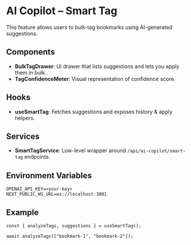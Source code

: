 # AI Copilot – Smart Tag

This feature allows users to bulk-tag bookmarks using AI-generated suggestions.

## Components

- **BulkTagDrawer**: UI drawer that lists suggestions and lets you apply them in bulk.
- **TagConfidenceMeter**: Visual representation of confidence score.

## Hooks

- **useSmartTag**: Fetches suggestions and exposes history & apply helpers.

## Services

- **SmartTagService**: Low-level wrapper around `/api/ai-copilot/smart-tag` endpoints.

## Environment Variables

```
OPENAI_API_KEY=<your-key>
NEXT_PUBLIC_WS_URL=ws://localhost:3001
```

## Example

```tsx
const { analyzeTags, suggestions } = useSmartTag();

await analyzeTags(["bookmark-1", "bookmark-2"]);
```
